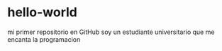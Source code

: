 # hello-world
mi primer repositorio en GitHub
soy un estudiante universitario que me encanta la programacion
